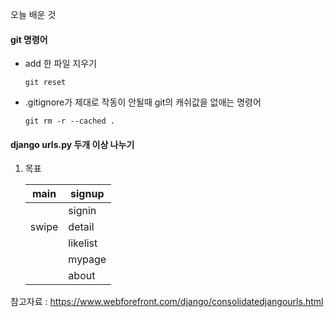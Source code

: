 오늘 배운 것 



#### git 명령어

- add 한 파일 지우기 

  `git reset`

- .gitignore가 제대로 작동이 안될때 git의 캐쉬값을 없애는 명령어

  `git rm -r --cached .`





#### django urls.py 두개 이상 나누기 

1. 목표

   | main  | signup   |
   | ----- | -------- |
   |       | signin   |
   | swipe | detail   |
   |       | likelist |
   |       | mypage   |
   |       | about    |

   

참고자료 : https://www.webforefront.com/django/consolidatedjangourls.html